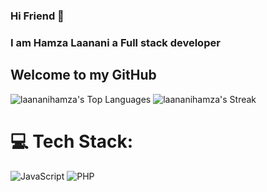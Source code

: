 ### Hi Friend 👋
### I am Hamza Laanani a Full stack developer
## Welcome to my GitHub
![laananihamza's Top Languages](https://github-readme-stats.vercel.app/api/top-langs/?username=laananihamza&theme=tokyonight&show_icons=true&hide_border=true&layout=compact)
![laananihamza's Streak](https://github-readme-streak-stats.herokuapp.com/?user=laananihamza&theme=tokyonight&hide_border=true)         

# 💻 Tech Stack:
![JavaScript](https://img.shields.io/badge/js-c0b12d.svg?style=for-the-badge&logo=javascript&logoColor=white)  ![PHP](https://img.shields.io/badge/php-7b40b7.svg?style=for-the-badge&logo=php&logoColor=white)  
<!--
**laananihamza/laananihamza** is a ✨ _special_ ✨ repository because its `README.md` (this file) appears on your GitHub profile.

Here are some ideas to get you started:

- 🔭 I’m currently working on ...
- 🌱 I’m currently learning ...
- 👯 I’m looking to collaborate on ...
- 🤔 I’m looking for help with ...
- 💬 Ask me about ...
- 📫 How to reach me: ...
- 😄 Pronouns: ...
- ⚡ Fun fact: ...
-->

